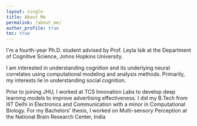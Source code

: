 ```yaml
---
layout: single
title: About Me
permalink: /about_me/
author_profile: true
toc: true
---
```


I'm a fourth-year Ph.D. student advised by Prof. Leyla Isik at the Department of Cognitive Science, Johns Hopkins University.

I am interested in understanding cognition and its underlying neural correlates using computational modeling and analysis methods. Primarily, my interests lie in understanding social cognition.

Prior to joining JHU, I worked at TCS Innovation Labs to develop deep learning models to improve advertising effectiveness. I did my B.Tech from IIIT Delhi in Electronics and Communication with a minor in Computational Biology. For my Bachelors' thesis, I worked on Multi-sensory Perception at the National Brain Research Center, India

